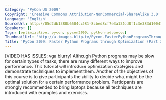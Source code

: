 ```yaml
---
Category: 'PyCon US 2009'
Copyright: 'Creative Commons Attribution-NonCommercial-ShareAlike 3.0'
Language: 'English'
SourceUrl: http://05d2db1380b6504cc981-8cbed8cf7e3a131cd8f1c3e383d10041.r93.cf2.rackcdn.com/pycon-us-2009/218_pycon-2009-faster-python-programs-through-optimization-part-3-of-3.mp4
Speakers: []
Tags: [optimization, pycon, pycon2009, python-advanced]
ThumbnailUrl: 'http://a.images.blip.tv/Pycon-FasterPythonProgramsThroughOptimizationPart003785-715.jpg'
Title: 'PyCon 2009: Faster Python Programs through Optimization (Part 3 of 3)'
---
```

  
[VIDEO HAS ISSUES: vga blurry] Although Python programs may be slow for
certain types of tasks, there are many different ways to improve performance.
This tutorial will introduce optimization strategies and demonstrate
techniques to implement them. Another of the objectives of this course is to
give participants the ability to decide what might be the optimal solution for
a certain performance problem. Participants are strongly recommended to bring
laptops because all techniques are introduced with examples and exercises.

